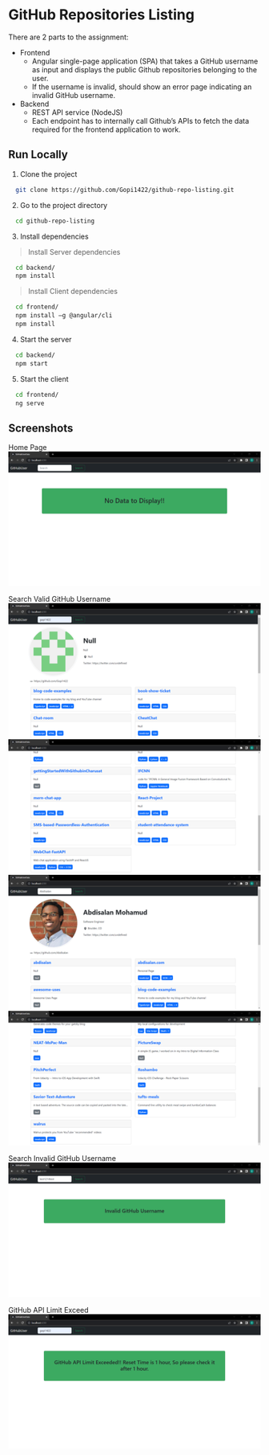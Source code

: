 # GitHub Repositories Listing

There are 2 parts to the assignment: 

* Frontend 
  * Angular single-page application (SPA) that takes a GitHub username as input and displays the public Github repositories belonging to the user. 
  * If the username is invalid, should show an error page indicating an invalid GitHub username.
* Backend
  * REST API service (NodeJS)
  * Each endpoint has to internally call Github’s APIs to fetch the data required for the frontend application to work.
  
## Run Locally

1. Clone the project

```bash
  git clone https://github.com/Gopi1422/github-repo-listing.git
```

2. Go to the project directory

```bash
  cd github-repo-listing
```

3. Install dependencies

> Install Server dependencies
```bash
  cd backend/
  npm install
```

> Install Client dependencies
```bash
  cd frontend/ 
  npm install –g @angular/cli
  npm install
```

4. Start the server

```bash
  cd backend/
  npm start
```

5. Start the client

```bash
  cd frontend/
  ng serve
```

## Screenshots

Home Page
![Output-1](https://github.com/Gopi1422/github-repo-listing/blob/43ba9e2e902575d63e5089384c71db70de02d333/screenshots/1.png)

Search Valid GitHub Username
![Output-2](https://github.com/Gopi1422/github-repo-listing/blob/43ba9e2e902575d63e5089384c71db70de02d333/screenshots/2.png)
![Output-3](https://github.com/Gopi1422/github-repo-listing/blob/43ba9e2e902575d63e5089384c71db70de02d333/screenshots/3.png)
![Output-4](https://github.com/Gopi1422/github-repo-listing/blob/43ba9e2e902575d63e5089384c71db70de02d333/screenshots/4.png)
![Output-5](https://github.com/Gopi1422/github-repo-listing/blob/43ba9e2e902575d63e5089384c71db70de02d333/screenshots/5.png)

Search Invalid GitHub Username
![Output-6](https://github.com/Gopi1422/github-repo-listing/blob/43ba9e2e902575d63e5089384c71db70de02d333/screenshots/6.png)

GitHub API Limit Exceed
![Output-7](https://github.com/Gopi1422/github-repo-listing/blob/43ba9e2e902575d63e5089384c71db70de02d333/screenshots/7.png)

